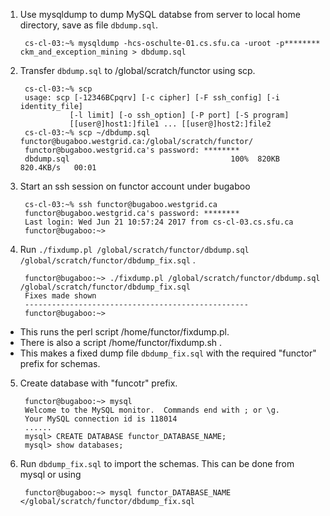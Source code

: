 1. Use mysqldump to dump MySQL databse from server to local home directory, save as file `dbdump.sql`.

        cs-cl-03:~% mysqldump -hcs-oschulte-01.cs.sfu.ca -uroot -p******** ckm_and_exception_mining > dbdump.sql

2. Transfer `dbdump.sql` to /global/scratch/functor using scp. 

        cs-cl-03:~% scp
        usage: scp [-12346BCpqrv] [-c cipher] [-F ssh_config] [-i identity_file]
                  [-l limit] [-o ssh_option] [-P port] [-S program]
                  [[user@]host1:]file1 ... [[user@]host2:]file2
        cs-cl-03:~% scp ~/dbdump.sql functor@bugaboo.westgrid.ca:/global/scratch/functor/
        functor@bugaboo.westgrid.ca's password: ********
        dbdump.sql                                    100%  820KB 820.4KB/s   00:01    
        
3. Start an ssh session on functor account under bugaboo 

        cs-cl-03:~% ssh functor@bugaboo.westgrid.ca
        functor@bugaboo.westgrid.ca's password: ********
        Last login: Wed Jun 21 10:57:24 2017 from cs-cl-03.cs.sfu.ca
        functor@bugaboo:~>        

4. Run `./fixdump.pl /global/scratch/functor/dbdump.sql /global/scratch/functor/dbdump_fix.sql` . 
  
        functor@bugaboo:~> ./fixdump.pl /global/scratch/functor/dbdump.sql /global/scratch/functor/dbdump_fix.sql
        Fixes made shown
        --------------------------------------------------
        functor@bugaboo:~> 
        
 + This runs the perl script /home/functor/fixdump.pl.
 + There is also a script /home/functor/fixdump.sh .
 + This makes a fixed dump file `dbdump_fix.sql` with the required "functor" prefix for schemas.

5. Create database with "funcotr" prefix. 

        functor@bugaboo:~> mysql
        Welcome to the MySQL monitor.  Commands end with ; or \g.
        Your MySQL connection id is 118014
        ......
        mysql> CREATE DATABASE functor_DATABASE_NAME;
        mysql> show databases;

6. Run `dbdump_fix.sql` to import the schemas. This can be done from mysql or using 

        functor@bugaboo:~> mysql functor_DATABASE_NAME </global/scratch/functor/dbdump_fix.sql
